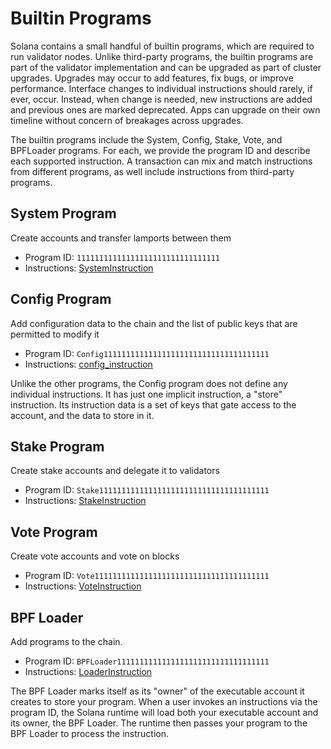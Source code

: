 # Builtin Programs

Solana contains a small handful of builtin programs, which are required to run
validator nodes. Unlike third-party programs, the builtin programs are part of
the validator implementation and can be upgraded as part of cluster upgrades.
Upgrades may occur to add features, fix bugs, or improve performance. Interface
changes to individual instructions should rarely, if ever, occur. Instead, when
change is needed, new instructions are added and previous ones are marked
deprecated. Apps can upgrade on their own timeline without concern of breakages
across upgrades.

The builtin programs include the System, Config, Stake, Vote, and BPFLoader
programs. For each, we provide the program ID and describe each supported
instruction. A transaction can mix and match instructions from different
programs, as well include instructions from third-party programs.

## System Program

Create accounts and transfer lamports between them

* Program ID: `11111111111111111111111111111111`
* Instructions: [SystemInstruction](https://docs.rs/solana-sdk/LATEST_SOLANA_RELEASE_VERSION/solana_sdk/system_instruction/enum.SystemInstruction.html)

## Config Program

Add configuration data to the chain and the list of public keys that are permitted to modify it

* Program ID: `Config1111111111111111111111111111111111111`
* Instructions: [config_instruction](https://docs.rs/solana-config-program/LATEST_SOLANA_RELEASE_VERSION/solana_config_program/config_instruction/index.html)

Unlike the other programs, the Config program does not define any individual
instructions. It has just one implicit instruction, a "store" instruction. Its
instruction data is a set of keys that gate access to the account, and the
data to store in it.

## Stake Program

Create stake accounts and delegate it to validators

* Program ID: `Stake11111111111111111111111111111111111111`
* Instructions: [StakeInstruction](https://docs.rs/solana-stake-program/LATEST_SOLANA_RELEASE_VERSION/solana_stake_program/stake_instruction/enum.StakeInstruction.html)

## Vote Program

Create vote accounts and vote on blocks

* Program ID: `Vote111111111111111111111111111111111111111`
* Instructions: [VoteInstruction](https://docs.rs/solana-vote-program/LATEST_SOLANA_RELEASE_VERSION/solana_vote_program/vote_instruction/enum.VoteInstruction.html)

## BPF Loader

Add programs to the chain.

* Program ID: `BPFLoader1111111111111111111111111111111111`
* Instructions: [LoaderInstruction](https://docs.rs/solana-sdk/LATEST_SOLANA_RELEASE_VERSION/solana_sdk/loader_instruction/enum.LoaderInstruction.html)

The BPF Loader marks itself as its "owner" of the executable account it
creates to store your program. When a user invokes an instructions via the
program ID, the Solana runtime will load both your executable account and
its owner, the BPF Loader. The runtime then passes your program to the BPF
Loader to process the instruction.